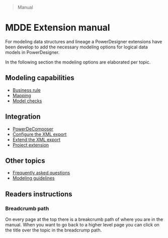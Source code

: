 > Manual

# MDDE Extension manual

For modeling data structures and lineage a PowerDesigner extensions have been develop to add the necessary modeling options for logical data models in PowerDesigner.

In the following section the modeling options are elaborated per topic.

## Modeling capabilities
- [Business rule](./Business%20rule.md)
- [Mapping](./Mapping.md)
- [Model checks](./Model%20checks.md)

## Integration
- [PowerDeComposer](./PowerDeComposer.md)
- [Configure the XML export](./ModelExportConfiguration.md)
- [Extend the XML export](./ModelExportExtension.md)
- [Project extension](./ProjectExtension.md)

## Other topics
- [Frequently asked questions](./FAQs.md)
- [Modeling guidelines](./ModelingWiki.md)

## Readers instructions

### Breadcrumb path

On every page at the top there is a breakcrumb path of where you are in the manual. When you want to go back to a higher level page you can click on the title over the topic in the breadcrump path.
